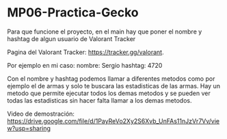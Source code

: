 # MP06-Practica-Gecko
Para que funcione el proyecto, en el main hay que poner el nombre y hashtag de algun usuario de Valorant Tracker

Pagina del Valorant Tracker: https://tracker.gg/valorant.

Por ejemplo en mi caso: nombre: Sergio    hashtag: 4720

Con el nombre y hashtag podemos llamar a diferentes metodos como por ejemplo el de armas y solo te buscara las estadisticas de las armas.
Hay un metodo que permite ejecutar todos los demas metodos y se pueden ver todas las estadisticas sin hacer falta llamar a los demas metodos.

Video de demostración: https://drive.google.com/file/d/1PayReVo2Xy2S6Xvb_UnFAs11nJzVr7Vv/view?usp=sharing
